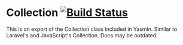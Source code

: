 # Collection [![Build Status](https://scrutinizer-ci.com/g/CharlotteDunois/Collection/badges/build.png?b=master)](https://scrutinizer-ci.com/g/CharlotteDunois/Collection/build-status/master)

This is an export of the Collection class included in Yasmin. Similar to Laravel's and JavaScript's Collection. Docs may be outdated.
